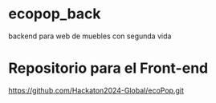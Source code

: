 # ecopop_back
backend para web de muebles con segunda vida

# Repositorio para el Front-end
https://github.com/Hackaton2024-Global/ecoPop.git

